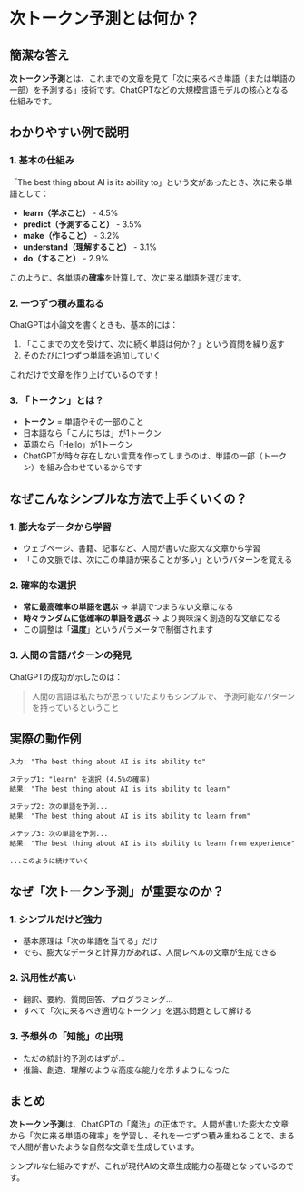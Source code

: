 # 次トークン予測とは何か？

## 簡潔な答え
**次トークン予測**とは、これまでの文章を見て「次に来るべき単語（または単語の一部）を予測する」技術です。ChatGPTなどの大規模言語モデルの核心となる仕組みです。

## わかりやすい例で説明

### 1. 基本の仕組み
「The best thing about AI is its ability to」という文があったとき、次に来る単語として：

- **learn（学ぶこと）** - 4.5%
- **predict（予測すること）** - 3.5% 
- **make（作ること）** - 3.2%
- **understand（理解すること）** - 3.1%
- **do（すること）** - 2.9%

このように、各単語の**確率**を計算して、次に来る単語を選びます。

### 2. 一つずつ積み重ねる
ChatGPTは小論文を書くときも、基本的には：
1. 「ここまでの文を受けて、次に続く単語は何か？」という質問を繰り返す
2. そのたびに1つずつ単語を追加していく

これだけで文章を作り上げているのです！

### 3. 「トークン」とは？
- **トークン** = 単語やその一部のこと
- 日本語なら「こんにちは」が1トークン
- 英語なら「Hello」が1トークン
- ChatGPTが時々存在しない言葉を作ってしまうのは、単語の一部（トークン）を組み合わせているからです

## なぜこんなシンプルな方法で上手くいくの？

### 1. 膨大なデータから学習
- ウェブページ、書籍、記事など、人間が書いた膨大な文章から学習
- 「この文脈では、次にこの単語が来ることが多い」というパターンを覚える

### 2. 確率的な選択
- **常に最高確率の単語を選ぶ** → 単調でつまらない文章になる
- **時々ランダムに低確率の単語を選ぶ** → より興味深く創造的な文章になる
- この調整は「**温度**」というパラメータで制御されます

### 3. 人間の言語パターンの発見
ChatGPTの成功が示したのは：
> 人間の言語は私たちが思っていたよりもシンプルで、
> 予測可能なパターンを持っているということ

## 実際の動作例

```
入力: "The best thing about AI is its ability to"

ステップ1: "learn" を選択 (4.5%の確率)
結果: "The best thing about AI is its ability to learn"

ステップ2: 次の単語を予測...
結果: "The best thing about AI is its ability to learn from"

ステップ3: 次の単語を予測...
結果: "The best thing about AI is its ability to learn from experience"

...このように続けていく
```

## なぜ「次トークン予測」が重要なのか？

### 1. シンプルだけど強力
- 基本原理は「次の単語を当てる」だけ
- でも、膨大なデータと計算力があれば、人間レベルの文章が生成できる

### 2. 汎用性が高い
- 翻訳、要約、質問回答、プログラミング...
- すべて「次に来るべき適切なトークン」を選ぶ問題として解ける

### 3. 予想外の「知能」の出現
- ただの統計的予測のはずが...
- 推論、創造、理解のような高度な能力を示すようになった

## まとめ

**次トークン予測**は、ChatGPTの「魔法」の正体です。人間が書いた膨大な文章から「次に来る単語の確率」を学習し、それを一つずつ積み重ねることで、まるで人間が書いたような自然な文章を生成しています。

シンプルな仕組みですが、これが現代AIの文章生成能力の基礎となっているのです。